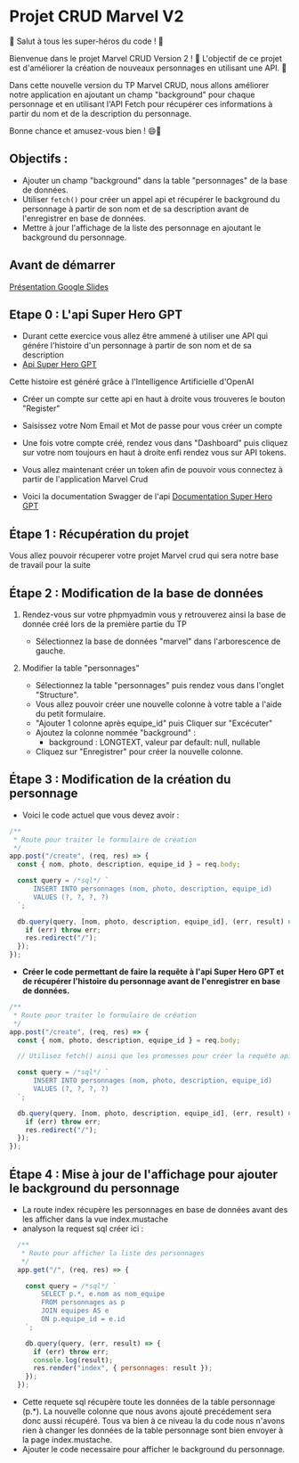 # Projet CRUD Marvel V2

🚀 Salut à tous les super-héros du code ! 🚀

Bienvenue dans le projet Marvel CRUD Version 2 ! 🌟 L'objectif de ce projet est d'améliorer la création de nouveaux personnages en utilisant une API. 💪

Dans cette nouvelle version du TP Marvel CRUD, nous allons améliorer notre application en ajoutant un champ "background" pour chaque personnage et en utilisant l'API Fetch pour récupérer ces informations à partir du nom et de la description du personnage.


Bonne chance et amusez-vous bien ! 😄🎉 
## Objectifs :

- Ajouter un champ "background" dans la table "personnages" de la base de données.
- Utiliser ```fetch()``` pour créer un appel api et récupérer le background du personnage à partir de son nom et de sa description avant de l'enregistrer en base de données.
- Mettre à jour l'affichage de la liste des personnage en ajoutant le background du personnage.

## Avant de démarrer

[Présentation Google Slides](https://docs.google.com/presentation/d/1Oy0s2lG9BEEdyan9QHYXwLwU2WLFu2HhPSxSfvC7daY/edit?usp=sharing)

## Etape 0 : L'api Super Hero GPT  

 - Durant cette exercice vous allez être ammené à utiliser une API qui génére l'histoire d'un personnage à partir de son nom et de sa description
 - [Api Super Hero GPT](https://super-hero-gpt.kaffein.tech)

 Cette histoire est généré grâce à l'Intelligence Artificielle d'OpenAI
 
 - Créer un compte sur cette api en haut à droite vous trouveres le bouton "Register" 
 - Saisissez votre Nom Email et Mot de passe pour vous créer un compte 

 - Une fois votre compte créé, rendez vous dans "Dashboard" puis cliquez sur votre nom toujours en haut à droite enfi rendez vous sur API tokens.

 - Vous allez maintenant créer un token afin de pouvoir vous connectez à partir de l'application Marvel Crud 
 
 - Voici la documentation Swagger de l'api [Documentation Super Hero GPT](https://super-hero-gpt.kaffein.tech/api/documentation)

## Étape 1 : Récupération du projet

Vous allez pouvoir récuperer votre projet Marvel crud qui sera notre base de travail pour la suite

## Étape 2 : Modification de la base de données
1. Rendez-vous sur votre phpmyadmin vous y retrouverez ainsi la base de donnée créé lors de la première partie du TP
   - Sélectionnez la base de données "marvel" dans l'arborescence de gauche.

2. Modifier la table "personnages"
   - Sélectionnez la table "personnages" puis rendez vous dans l'onglet "Structure".
   - Vous allez pouvoir créer une nouvelle colonne à votre table a l'aide du petit formulaire. 
   - "Ajouter 1 colonne après equipe_id" puis Cliquer sur "Excécuter"
   - Ajoutez la colonne nommée "background" :
     - background : LONGTEXT, valeur par default: null, nullable
   - Cliquez sur "Enregistrer" pour créer la nouvelle colonne.

## Étape 3 : Modification de la création du personnage
- Voici le code actuel que vous devez avoir : 
```javascript
/**
 * Route pour traiter le formulaire de création
 */
app.post("/create", (req, res) => {
  const { nom, photo, description, equipe_id } = req.body;

  const query = /*sql*/ `
      INSERT INTO personnages (nom, photo, description, equipe_id) 
      VALUES (?, ?, ?, ?)
  `;

  db.query(query, [nom, photo, description, equipe_id], (err, result) => {
    if (err) throw err;
    res.redirect("/");
  });
});
```
- **Créer le code permettant de faire la requête à l'api Super Hero GPT et de récupérer l'histoire du personnage avant de l'enregistrer en base de données.**
```javascript
/**
 * Route pour traiter le formulaire de création
 */
app.post("/create", (req, res) => {
  const { nom, photo, description, equipe_id } = req.body;

  // Utilisez fetch() ainsi que les promesses pour créer la requête api.

  const query = /*sql*/ `
      INSERT INTO personnages (nom, photo, description, equipe_id) 
      VALUES (?, ?, ?, ?)
  `;

  db.query(query, [nom, photo, description, equipe_id], (err, result) => {
    if (err) throw err;
    res.redirect("/");
  });
});
```

## Étape 4 : Mise à jour de l'affichage pour ajouter le background du personnage
- La route index récupère les personnages en base de données avant des les afficher dans la vue index.mustache
- analyson la request sql créer ici : 
```javascript
  /**
   * Route pour afficher la liste des personnages
   */
  app.get("/", (req, res) => {

    const query = /*sql*/ `
        SELECT p.*, e.nom as nom_equipe 
        FROM personnages as p 
        JOIN equipes AS e 
        ON p.equipe_id = e.id
    `;

    db.query(query, (err, result) => {
      if (err) throw err;
      console.log(result);
      res.render("index", { personnages: result });
    });
  });
```

- Cette requete sql récupère toute les données de la table personnage (p.*). La nouvelle colonne que nous avons ajouté precédement sera donc aussi récupéré. Tous va bien à ce niveau la du code nous n'avons rien à changer les données de la table personnage sont bien envoyer à la page index.mustache.
- Ajouter le code necessaire pour afficher le background du personnage.

